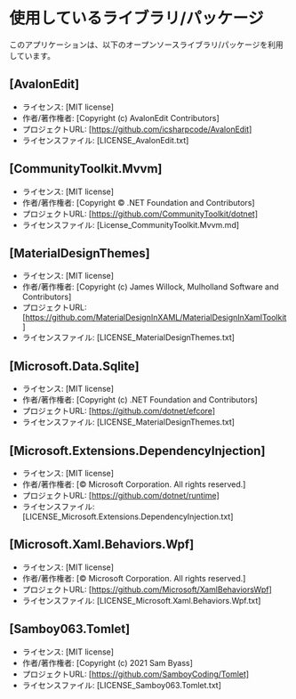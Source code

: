 # 使用しているライブラリ/パッケージ

このアプリケーションは、以下のオープンソースライブラリ/パッケージを利用しています。

## [AvalonEdit]

- ライセンス: [MIT license]
- 作者/著作権者: [Copyright (c) AvalonEdit Contributors]
- プロジェクトURL: [https://github.com/icsharpcode/AvalonEdit]
- ライセンスファイル: [LICENSE_AvalonEdit.txt]

## [CommunityToolkit.Mvvm]

- ライセンス: [MIT license]
- 作者/著作権者: [Copyright © .NET Foundation and Contributors]
- プロジェクトURL: [https://github.com/CommunityToolkit/dotnet]
- ライセンスファイル: [License_CommunityToolkit.Mvvm.md]

## [MaterialDesignThemes]

- ライセンス: [MIT license]
- 作者/著作権者: [Copyright (c) James Willock,  Mulholland Software and Contributors]
- プロジェクトURL: [https://github.com/MaterialDesignInXAML/MaterialDesignInXamlToolkit]
- ライセンスファイル: [LICENSE_MaterialDesignThemes.txt]

## [Microsoft.Data.Sqlite]

- ライセンス: [MIT license]
- 作者/著作権者: [Copyright (c) .NET Foundation and Contributors]
- プロジェクトURL: [https://github.com/dotnet/efcore]
- ライセンスファイル: [LICENSE_MaterialDesignThemes.txt]

## [Microsoft.Extensions.DependencyInjection]
- ライセンス: [MIT license]
- 作者/著作権者: [© Microsoft Corporation. All rights reserved.]
- プロジェクトURL: [https://github.com/dotnet/runtime]
- ライセンスファイル: [LICENSE_Microsoft.Extensions.DependencyInjection.txt]

## [Microsoft.Xaml.Behaviors.Wpf]
- ライセンス: [MIT license]
- 作者/著作権者: [© Microsoft Corporation. All rights reserved.]
- プロジェクトURL: [https://github.com/Microsoft/XamlBehaviorsWpf]
- ライセンスファイル: [LICENSE_Microsoft.Xaml.Behaviors.Wpf.txt]

## [Samboy063.Tomlet]
- ライセンス: [MIT license]
- 作者/著作権者: [Copyright (c) 2021 Sam Byass]
- プロジェクトURL: [https://github.com/SamboyCoding/Tomlet]
- ライセンスファイル: [LICENSE_Samboy063.Tomlet.txt]





